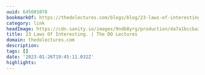 ```yaml
---
uuid: 645601078
bookmarkOf: https://thedolectures.com/blogs/blog/23-laws-of-interesting
category: link
headImage: https://cdn.sanity.io/images/9ndb8yrg/production/da7a1bccba3691cbb4c4cfcfbf66774f3a2cd7c9-1500x1000.jpg?w=1200&h=800&auto=format
title: 23 Laws Of Interesting. | The DO Lectures
domain: thedolectures.com
description: 
tags: []
date: '2023-01-26T19:45:11.032Z'
highlights: 
---
```




